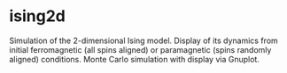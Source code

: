 # ising2d
Simulation of the 2-dimensional Ising model. Display of its dynamics from initial ferromagnetic (all spins aligned) or paramagnetic (spins randomly aligned) conditions. Monte Carlo simulation with display via Gnuplot.
